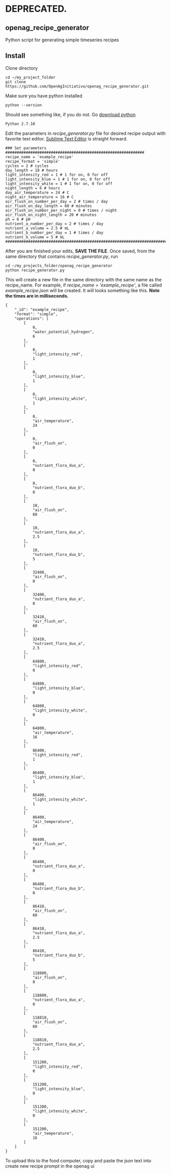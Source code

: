 # DEPRECATED.

## openag_recipe_generator
Python script for generating simple timeseries recipes

## Install
Clone directory
```
cd ~/my_project_folder
git clone https://github.com/OpenAgInitiative/openag_recipe_generator.git
```
Make sure you have python installed
```
python --version
```
Should see something like, if you do not. Go [download python](https://www.python.org/downloads/)
```
Python 2.7.10
```
Edit the parameters in *recipe_generator.py* file for desired recipe output with favorite text editor. [Sublime Text Editor](https://www.sublimetext.com/) is straight forward.
```
### Set parameters #############################################################
recipe_name = 'example_recipe'
recipe_format = 'simple'
cycles = 2 # cycles
day_length = 18 # hours
light_intensity_red = 1 # 1 for on, 0 for off
light_intensity_blue = 1 # 1 for on, 0 for off
light_intensity_white = 1 # 1 for on, 0 for off
night_length = 6 # hours
day_air_temperature = 24 # C
night_air_temperature = 16 # C
air_flush_on_number_per_day = 2 # times / day
air_flush_on_day_length = 60 # minutes
air_flush_on_number_per_night = 0 # times / night
air_flush_on_night_length = 20 # minutes
ph = 6 # pH
nutrient_a_number_per_day = 2 # times / day
nutrient_a_volume = 2.5 # mL
nutrient_b_number_per_day = 1 # times / day
nutrient_b_volume = 5 # mL
################################################################################
```
After you are finished your edits, **SAVE THE FILE**. Once saved, from the same directory that contains *recipe_generator.py*, run
```
cd ~/my_projects_folder/openag_recipe_generator
python recipe_generator.py
```
This will create a new file in the same directory with the same name as the recipe_name. For example, if *recipe_name = 'example_recipe'*, a file called *example_recipe.json* will be created. It will looks something like this. **Note the times are in milliseconds.**
```
{
    "_id": "example_recipe",
    "format": "simple",
    "operations": [
        [
            0,
            "water_potential_hydrogen",
            6
        ],
        [
            0,
            "light_intensity_red",
            1
        ],
        [
            0,
            "light_intensity_blue",
            1
        ],
        [
            0,
            "light_intensity_white",
            1
        ],
        [
            0,
            "air_temperature",
            24
        ],
        [
            0,
            "air_flush_on",
            0
        ],
        [
            0,
            "nutrient_flora_duo_a",
            0
        ],
        [
            0,
            "nutrient_flora_duo_b",
            0
        ],
        [
            10,
            "air_flush_on",
            60
        ],
        [
            10,
            "nutrient_flora_duo_a",
            2.5
        ],
        [
            10,
            "nutrient_flora_duo_b",
            5
        ],
        [
            32400,
            "air_flush_on",
            0
        ],
        [
            32400,
            "nutrient_flora_duo_a",
            0
        ],
        [
            32410,
            "air_flush_on",
            60
        ],
        [
            32410,
            "nutrient_flora_duo_a",
            2.5
        ],
        [
            64800,
            "light_intensity_red",
            0
        ],
        [
            64800,
            "light_intensity_blue",
            0
        ],
        [
            64800,
            "light_intensity_white",
            0
        ],
        [
            64800,
            "air_temperature",
            16
        ],
        [
            86400,
            "light_intensity_red",
            1
        ],
        [
            86400,
            "light_intensity_blue",
            1
        ],
        [
            86400,
            "light_intensity_white",
            1
        ],
        [
            86400,
            "air_temperature",
            24
        ],
        [
            86400,
            "air_flush_on",
            0
        ],
        [
            86400,
            "nutrient_flora_duo_a",
            0
        ],
        [
            86400,
            "nutrient_flora_duo_b",
            0
        ],
        [
            86410,
            "air_flush_on",
            60
        ],
        [
            86410,
            "nutrient_flora_duo_a",
            2.5
        ],
        [
            86410,
            "nutrient_flora_duo_b",
            5
        ],
        [
            118800,
            "air_flush_on",
            0
        ],
        [
            118800,
            "nutrient_flora_duo_a",
            0
        ],
        [
            118810,
            "air_flush_on",
            60
        ],
        [
            118810,
            "nutrient_flora_duo_a",
            2.5
        ],
        [
            151200,
            "light_intensity_red",
            0
        ],
        [
            151200,
            "light_intensity_blue",
            0
        ],
        [
            151200,
            "light_intensity_white",
            0
        ],
        [
            151200,
            "air_temperature",
            16
        ]
    ]
}
```
To upload this to the food computer, copy and paste the json text into create new recipe prompt in the openag ui
